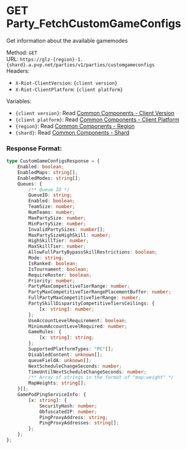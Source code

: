 <!--

This file is automatically generated!
Do not edit it directly!
See https://github.com/techchrism/valorant-api-docs/blob/trunk/contributing.md for more information.

-->

# GET Party_FetchCustomGameConfigs

Get information about the available gamemodes  


Method: `GET`  
URL: `https://glz-{region}-1.{shard}.a.pvp.net/parties/v1/parties/customgameconfigs`  
Headers:
 - `X-Riot-ClientVersion`: `{client version}`
 - `X-Riot-ClientPlatform`: `{client platform}`

Variables:
 - `{client version}`: Read [Common Components - Client Version](../common-components.md#client-version)
 - `{client platform}`: Read [Common Components - Client Platform](../common-components.md#client-platform)
 - `{region}`: Read [Common Components - Region](../common-components.md#region)
 - `{shard}`: Read [Common Components - Shard](../common-components.md#shard)


### Response Format:
```ts
type CustomGameConfigsResponse = {
    Enabled: boolean;
    EnabledMaps: string[];
    EnabledModes: string[];
    Queues: {
        /** Queue ID */
        QueueID: string;
        Enabled: boolean;
        TeamSize: number;
        NumTeams: number;
        MaxPartySize: number;
        MinPartySize: number;
        InvalidPartySizes: number[];
        MaxPartySizeHighSkill: number;
        HighSkillTier: number;
        MaxSkillTier: number;
        AllowFullPartyBypassSkillRestrictions: boolean;
        Mode: string;
        IsRanked: boolean;
        IsTournament: boolean;
        RequireRoster: boolean;
        Priority: number;
        PartyMaxCompetitiveTierRange: number;
        PartyMaxCompetitiveTierRangePlacementBuffer: number;
        FullPartyMaxCompetitiveTierRange: number;
        PartySkillDisparityCompetitiveTiersCeilings: {
            [x: string]: number;
        };
        UseAccountLevelRequirement: boolean;
        MinimumAccountLevelRequired: number;
        GameRules: {
            [x: string]: string;
        };
        SupportedPlatformTypes: "PC"[];
        DisabledContent: unknown[];
        queueFieldA: unknown[];
        NextScheduleChangeSeconds: number;
        TimeUntilNextScheduleChangeSeconds: number;
        /** Array of strings in the format of "map:weight" */
        MapWeights: string[];
    }[];
    GamePodPingServiceInfo: {
        [x: string]: {
            SecurityHash: number;
            ObfuscatedIP: number;
            PingProxyAddress: string;
            PingProxyAddresses: string[];
        };
    };
};
```
